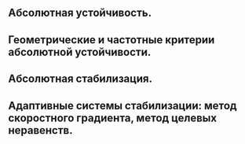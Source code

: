## Абсолютная устойчивость. 
## Геометрические и частотные критерии абсолютной устойчивости. 
## Абсолютная стабилизация. 
## Адаптивные системы стабилизации: метод скоростного градиента, метод целевых неравенств. 